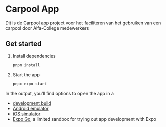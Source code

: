 # Carpool App

Dit is de Carpool app project voor het faciliteren van het gebruiken van een carpool door Alfa-College medewerkers

## Get started

1. Install dependencies

   ```bash
   pnpm install
   ```

2. Start the app

   ```bash
   pnpx expo start
   ```

In the output, you'll find options to open the app in a

- [development build](https://docs.expo.dev/develop/development-builds/introduction/)
- [Android emulator](https://docs.expo.dev/workflow/android-studio-emulator/)
- [iOS simulator](https://docs.expo.dev/workflow/ios-simulator/)
- [Expo Go](https://expo.dev/go), a limited sandbox for trying out app development with Expo